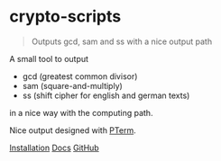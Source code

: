 # crypto-scripts

> Outputs gcd, sam and ss with a nice output path

A small tool to output

- gcd (greatest common divisor)
- sam (square-and-multiply)
- ss (shift cipher for english and german texts)

in a nice way with the computing path.

Nice output designed with [PTerm](https://github.com/pterm/pterm).

[Installation](installation.md)
[Docs](docs.md)
[GitHub](https://github.com/floaust/crypto-scripts)
